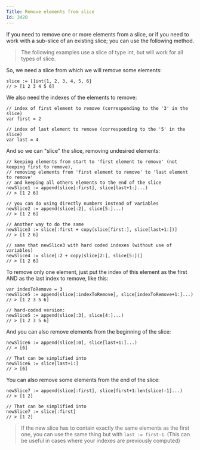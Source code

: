 ```yaml
---
Title: Remove elements from slice
Id: 3420
---
```

If you need to remove one or more elements from a slice, or if you need to work with a sub-slice of an existing slice; you can use the following method.

> The following examples use a slice of type int, but will work for all types of slice.

So, we need a slice from which we will remove some elements:

    slice := []int{1, 2, 3, 4, 5, 6}
    // > [1 2 3 4 5 6]

We also need the indexes of the elements to remove:

    // index of first element to remove (corresponding to the '3' in the slice)
    var first = 2

    // index of last element to remove (corresponding to the '5' in the slice)
    var last = 4

And so we can "slice" the slice, removing undesired elements:

    // keeping elements from start to 'first element to remove' (not keeping first to remove),
    // removing elements from 'first element to remove' to 'last element to remove'
    // and keeping all others elements to the end of the slice
    newSlice1 := append(slice[:first], slice[last+1:]...)
    // > [1 2 6]

    // you can do using directly numbers instead of variables
    newSlice2 := append(slice[:2], slice[5:]...)
    // > [1 2 6]

    // Another way to do the same
    newSlice3 := slice[:first + copy(slice[first:], slice[last+1:])]
    // > [1 2 6]

    // same that newSlice3 with hard coded indexes (without use of variables)
    newSlice4 := slice[:2 + copy(slice[2:], slice[5:])]
    // > [1 2 6]

To remove only one element, just put the index of this element as the first AND as the last index to remove, like this:

    var indexToRemove = 3
    newSlice5 := append(slice[:indexToRemove], slice[indexToRemove+1:]...)
    // > [1 2 3 5 6]

    // hard-coded version:
    newSlice5 := append(slice[:3], slice[4:]...)
    // > [1 2 3 5 6]

And you can also remove elements from the beginning of the slice:

    newSlice6 := append(slice[:0], slice[last+1:]...)
    // > [6]

    // That can be simplified into
    newSlice6 := slice[last+1:]
    // > [6]

You can also remove some elements from the end of the slice:

    newSlice7 := append(slice[:first], slice[first+1:len(slice)-1]...)
    // > [1 2]

    // That can be simplified into
    newSlice7 := slice[:first]
    // > [1 2]

> If the new slice has to contain exactly the same elements as the first one, you can use the same thing but with `last := first-1`.
(This can be useful in cases where your indexes are previously computed)
